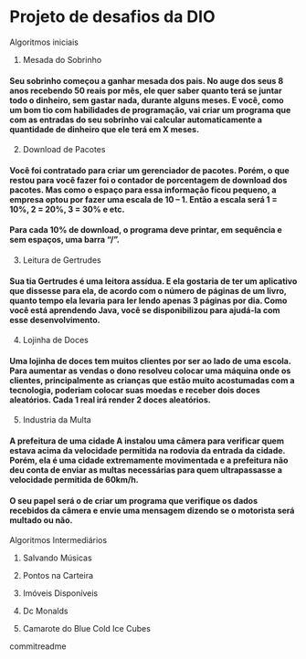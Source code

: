 # Projeto de desafios da DIO

Algoritmos iniciais
 
1. Mesada do Sobrinho

#### Seu sobrinho começou a ganhar mesada dos pais. No auge dos seus 8 anos recebendo 50 reais por mês, ele quer saber quanto terá se juntar todo o dinheiro, sem gastar nada, durante alguns meses. E você, como um bom tio com habilidades de programação, vai criar um programa que com as entradas do seu sobrinho vai calcular automaticamente a quantidade de dinheiro que ele terá em X meses.

2. Download de Pacotes

#### Você foi contratado para criar um gerenciador de pacotes. Porém, o que restou para você fazer foi o contador de porcentagem de download dos pacotes. Mas como o espaço para essa informação ficou pequeno, a empresa optou por fazer uma escala de 10 – 1. Então a escala será 1 = 10%, 2 = 20%, 3 = 30% e etc.
#### Para cada 10% de download, o programa deve printar, em sequência e sem espaços, uma barra “/”.

3. Leitura de Gertrudes

#### Sua tia Gertrudes é uma leitora assídua. E ela gostaria de ter um aplicativo que dissesse para ela, de acordo com o número de páginas de um livro, quanto tempo ela levaria para ler lendo apenas 3 páginas por dia. Como você está aprendendo Java, você se disponibilizou para ajudá-la com esse desenvolvimento.

4. Lojinha de Doces

#### Uma lojinha de doces tem muitos clientes por ser ao lado de uma escola. Para aumentar as vendas o dono resolveu colocar uma máquina onde os clientes, principalmente as crianças que estão muito acostumadas com a tecnologia, poderiam colocar suas moedas e receber dois doces aleatórios. Cada 1 real irá render 2 doces aleatórios.

5. Industria da Multa

#### A prefeitura de uma cidade A instalou uma câmera para verificar quem estava acima da velocidade permitida na rodovia da entrada da cidade. Porém, ela é uma cidade extremamente movimentada e a prefeitura não deu conta de enviar as multas necessárias para quem ultrapassasse a velocidade permitida de 60km/h.
#### O seu papel será o de criar um programa que verifique os dados recebidos da câmera e envie uma mensagem dizendo se o motorista será multado ou não.

Algoritmos Intermediários

1. Salvando Músicas

2. Pontos na Carteira 

3. Imóveis Disponíveis

4. Dc Monalds
   
5. Camarote do Blue Cold Ice Cubes

commitreadme